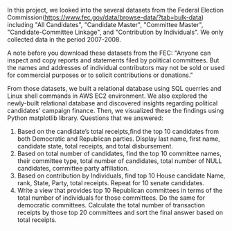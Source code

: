 
In this project, we looked into the several datasets from the Federal Election Commission(https://www.fec.gov/data/browse-data/?tab=bulk-data) including "All Candidates", "Candidate Master", "Committee Master", "Candidate-Committee Linkage", and "Contribution by Individuals". We only collected data in the period 2007-2008.

A note before you download these datasets from the FEC: 
"Anyone can inspect and copy reports and statements filed by political committees. But the names and addresses of individual contributors may not be sold or used for commercial purposes or to solicit contributions or donations."

From those datasets, we built a relational database using SQL querries and Linux shell commands in AWS EC2 environment. 
We also explored the newly-built relational database and discovered insights regarding political candidates' campaign finance. Then, we visualized these the findings using Python matplotlib library.
Questions that we answered:
1. Based on the candidate’s total receipts,find the top 10 candidates from both Democratic and Republican parties. Display last name, first name, candidate state, total receipts, and total disbursement.
2. Based on total number of candidates, find the top 10 committee names, their committee type, total number of candidates, total number of NULL candidates, committee party affiliation.
3. Based on contribution by Individuals, find top 10 House candidate Name, rank, State, Party, total receipts. Repeat for 10 senate candidates. 
4. Write a view that provides top 10 Republican committees in terms of the total number of individuals for those committees. Do the same for democratic committees. Calculate the total number of transaction receipts by those top 20 committees and sort the final answer based on total receipts.

